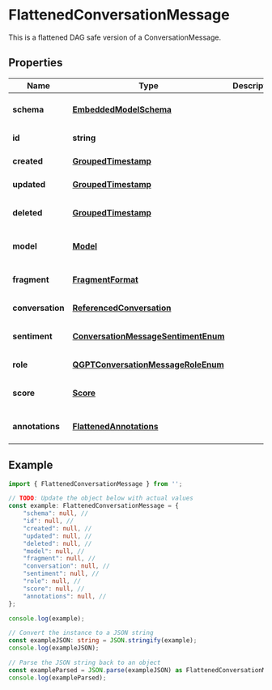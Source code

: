 
# FlattenedConversationMessage

This is a flattened DAG safe version of a ConversationMessage.

## Properties

Name | Type | Description | Notes
------------ | ------------- | ------------- | -------------
**schema** | [**EmbeddedModelSchema**](EmbeddedModelSchema) |  | [optional] [default to undefined]
**id** | **string** |  | [default to undefined]
**created** | [**GroupedTimestamp**](GroupedTimestamp) |  | [default to undefined]
**updated** | [**GroupedTimestamp**](GroupedTimestamp) |  | [default to undefined]
**deleted** | [**GroupedTimestamp**](GroupedTimestamp) |  | [optional] [default to undefined]
**model** | [**Model**](Model) |  | [optional] [default to undefined]
**fragment** | [**FragmentFormat**](FragmentFormat) |  | [optional] [default to undefined]
**conversation** | [**ReferencedConversation**](ReferencedConversation) |  | [default to undefined]
**sentiment** | [**ConversationMessageSentimentEnum**](ConversationMessageSentimentEnum) |  | [optional] [default to undefined]
**role** | [**QGPTConversationMessageRoleEnum**](QGPTConversationMessageRoleEnum) |  | [default to undefined]
**score** | [**Score**](Score) |  | [optional] [default to undefined]
**annotations** | [**FlattenedAnnotations**](FlattenedAnnotations) |  | [optional] [default to undefined]

## Example

```typescript
import { FlattenedConversationMessage } from '';

// TODO: Update the object below with actual values
const example: FlattenedConversationMessage = {
    "schema": null, // 
    "id": null, // 
    "created": null, // 
    "updated": null, // 
    "deleted": null, // 
    "model": null, // 
    "fragment": null, // 
    "conversation": null, // 
    "sentiment": null, // 
    "role": null, // 
    "score": null, // 
    "annotations": null, // 
};

console.log(example);

// Convert the instance to a JSON string
const exampleJSON: string = JSON.stringify(example);
console.log(exampleJSON);

// Parse the JSON string back to an object
const exampleParsed = JSON.parse(exampleJSON) as FlattenedConversationMessage;
console.log(exampleParsed);
```




